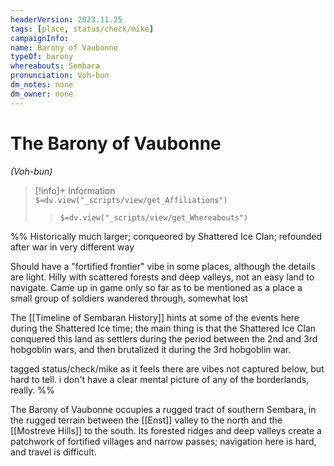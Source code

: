 ```yaml
---
headerVersion: 2023.11.25
tags: [place, status/check/mike]
campaignInfo:
name: Barony of Vaubonne
typeOf: barony
whereabouts: Sembara
pronunciation: Voh-bun
dm_notes: none
dm_owner: none
---
```

# The Barony of Vaubonne
*(Voh-bun)*
>[!info]+ Information  
> `$=dv.view("_scripts/view/get_Affiliations")`  
>> `$=dv.view("_scripts/view/get_Whereabouts")`

%% 
Historically much larger; conqueored by Shattered Ice Clan; refounded after war in very different way

Should have a "fortified frontier" vibe in some places, although the details are light. Hilly with scattered forests and deep valleys, not an easy land to navigate.
Came up in game only so far as to be mentioned as a place a small group of soldiers wandered through, somewhat lost

The [[Timeline of Sembaran History]] hints at some of the events here during the Shattered Ice time; the main thing is that the Shattered Ice Clan conquered this land as settlers during the period between the 2nd and 3rd hobgoblin wars, and then brutalized it during the 3rd hobgoblin war. 

tagged status/check/mike as it feels there are vibes not captured below, but hard to tell. i don't have a clear mental picture of any of the borderlands, really. 
%%

The Barony of Vaubonne occupies a rugged tract of southern Sembara, in the rugged terrain between the [[Enst]] valley to the north and the [[Mostreve Hills]] to the south. Its forested ridges and deep valleys create a patchwork of fortified villages and narrow passes; navigation here is hard, and travel is difficult. 

